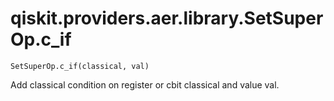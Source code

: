 # qiskit.providers.aer.library.SetSuperOp.c\_if

`SetSuperOp.c_if(classical, val)`

Add classical condition on register or cbit classical and value val.
